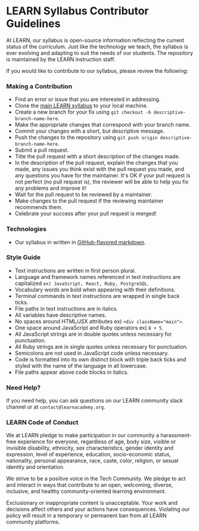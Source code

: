 # LEARN Syllabus Contributor Guidelines

At LEARN, our syllabus is open-source information reflecting the current status of the curriculum. Just like the technology we teach, the syllabus is ever evolving and adapting to suit the needs of our students. The repository is maintained by the LEARN instruction staff.

If you would like to contribute to our syllabus, please review the following:

### Making a Contribution
- Find an error or issue that you are interested in addressing.
- Clone the [main LEARN syllabus](https://github.com/LEARNAcademy/Syllabus) to your local machine.
- Create a new branch for your fix using `git checkout -b descriptive-branch-name-here`.
- Make the appropriate changes that correspond with your branch name.
- Commit your changes with a short, but descriptive message.
- Push the changes to the repository using `git push origin descriptive-branch-name-here`.
- Submit a pull request.
- Title the pull request with a short description of the changes made.
- In the description of the pull request, explain the changes that you made, any issues you think exist with the pull request you made, and any questions you have for the maintainer. It's OK if your pull request is not perfect (no pull request is), the reviewer will be able to help you fix any problems and improve it!
- Wait for the pull request to be reviewed by a maintainer.
- Make changes to the pull request if the reviewing maintainer recommends them.
- Celebrate your success after your pull request is merged!

### Technologies
- Our syllabus in written in [GitHub-flavored markdown](https://docs.github.com/en/github/writing-on-github/getting-started-with-writing-and-formatting-on-github/about-writing-and-formatting-on-github).

### Style Guide
- Text instructions are written in first person plural.
- Language and framework names referenced in text instructions are capitalized `ex) JavaScript, React, Ruby, PostgreSQL`.
- Vocabulary words are bold when appearing with their definitions.
- Terminal commands in text instructions are wrapped in single back ticks.
- File paths in text instructions are in italics.
- All variables have descriptive names.
- No spaces around HTML/JSX attributes ex) `<div className="main">`.
- One space around JavaScript and Ruby operators ex) `8 + 5`.
- All JavaScript strings are in double quotes unless necessary for punctuation.
- All Ruby strings are in single quotes unless necessary for punctuation.
- Semicolons are not used in JavaScript code unless necessary.
- Code is formatted into its own distinct block with triple back ticks and styled with the name of the language in all lowercase.
- File paths appear above code blocks in italics.

### Need Help?
If you need help, you can ask questions on our LEARN community slack channel or at `contact@learnacademy.org`.

### LEARN Code of Conduct
We at LEARN pledge to make participation in our community a harassment-free experience for everyone, regardless of age, body size, visible or invisible disability, ethnicity, sex characteristics, gender identity and expression, level of experience, education, socio-economic status, nationality, personal appearance, race, caste, color, religion, or sexual identity and orientation.

We strive to be a positive voice in the Tech Community. We pledge to act and interact in ways that contribute to an open, welcoming, diverse, inclusive, and healthy community-oriented learning environment.

Exclusionary or inappropriate content is unacceptable. Your work and decisions affect others and your actions have consequences. Violating our policy will result in a temporary or permanent ban from all LEARN community platforms.
